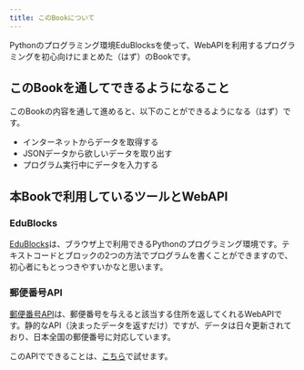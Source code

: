 ```yaml
---
title: このBookについて
---
```

Pythonのプログラミング環境EduBlocksを使って、WebAPIを利用するプログラミングを初心向けにまとめた（はず）のBookです。

## このBookを通してできるようになること
このBookの内容を通して進めると、以下のことができるようになる（はず）です。

- インターネットからデータを取得する
- JSONデータから欲しいデータを取り出す
- プログラム実行中にデータを入力する

## 本Bookで利用しているツールとWebAPI
### EduBlocks
[EduBlocks](https://edublocks.org/)は、ブラウザ上で利用できるPythonのプログラミング環境です。テキストコードとブロックの2つの方法でプログラムを書くことができますので、初心者にもとっつきやすいかなと思います。

### 郵便番号API
[郵便番号API](https://github.com/madefor/postal-code-api/)は、郵便番号を与えると該当する住所を返してくれるWebAPIです。静的なAPI（決まったデータを返すだけ）ですが、データは日々更新されており、日本全国の郵便番号に対応しています。

このAPIでできることは、[こちら](https://madefor.github.io/postal-code-api/)で試せます。